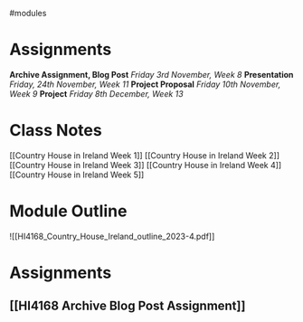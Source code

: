 #modules
# Assignments

**Archive Assignment, Blog Post** *Friday 3rd November, Week 8*
**Presentation** *Friday, 24th November, Week 11*
**Project Proposal** *Friday 10th November, Week 9*
**Project** *Friday 8th December, Week 13*
# Class Notes

[[Country House in Ireland Week 1]] 
[[Country House in Ireland Week 2]] 
[[Country House in Ireland Week 3]]
[[Country House in Ireland Week 4]]
[[Country House in Ireland Week 5]] 
# Module Outline

![[HI4168_Country_House_Ireland_outline_2023-4.pdf]]

# Assignments

## [[HI4168 Archive Blog Post Assignment]] 